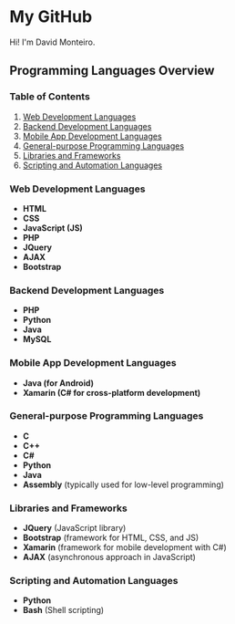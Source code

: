 # My GitHub

Hi! I'm David Monteiro.

## Programming Languages Overview

### Table of Contents

1. [Web Development Languages](#web-development-languages)
2. [Backend Development Languages](#backend-development-languages)
3. [Mobile App Development Languages](#mobile-app-development-languages)
4. [General-purpose Programming Languages](#general-purpose-programming-languages)
5. [Libraries and Frameworks](#libraries-and-frameworks)
6. [Scripting and Automation Languages](#scripting-and-automation-languages)

### Web Development Languages

- **HTML**
- **CSS**
- **JavaScript (JS)**
- **PHP**
- **JQuery**
- **AJAX**
- **Bootstrap**

### Backend Development Languages

- **PHP**
- **Python**
- **Java**
- **MySQL**

### Mobile App Development Languages

- **Java (for Android)**
- **Xamarin (C# for cross-platform development)**

### General-purpose Programming Languages

- **C**
- **C++**
- **C#**
- **Python**
- **Java**
- **Assembly** (typically used for low-level programming)

### Libraries and Frameworks

- **JQuery** (JavaScript library)
- **Bootstrap** (framework for HTML, CSS, and JS)
- **Xamarin** (framework for mobile development with C#)
- **AJAX** (asynchronous approach in JavaScript)

### Scripting and Automation Languages

- **Python**
- **Bash** (Shell scripting)
